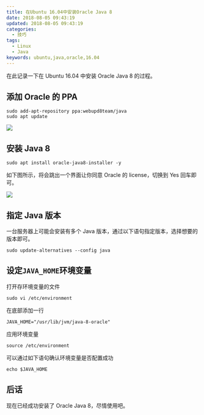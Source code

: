```yaml
---
title: 在Ubuntu 16.04中安装Oracle Java 8
date: 2018-08-05 09:43:19
updated: 2018-08-05 09:43:19
categories:
  - 技巧
tags:
  - Linux
  - Java
keywords: ubuntu,java,oracle,16.04
---
```


在此记录一下在 Ubuntu 16.04 中安装 Oracle Java 8 的过程。

<!--more-->

## 添加 Oracle 的 PPA

```shell
sudo add-apt-repository ppa:webupd8team/java
sudo apt update
```

![](https://img.iszy.xyz/20190318220829.png)

## 安装 Java 8

```shell
sudo apt install oracle-java8-installer -y
```

如下图所示，将会跳出一个界面让你同意 Oracle 的 license，切换到 Yes 回车即可。

![](https://img.iszy.xyz/20190318220840.png)

## 指定 Java 版本

一台服务器上可能会安装有多个 Java 版本，通过以下语句指定版本，选择想要的版本即可。

```shell
sudo update-alternatives --config java
```

## 设定`JAVA_HOME`环境变量

打开存环境变量的文件

```shell
sudo vi /etc/environment
```

在底部添加一行

```shell
JAVA_HOME="/usr/lib/jvm/java-8-oracle"
```

应用环境变量

```shell
source /etc/environment
```

可以通过如下语句确认环境变量是否配置成功

```shell
echo $JAVA_HOME
```

## 后话

现在已经成功安装了 Oracle Java 8，尽情使用吧。
